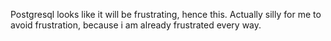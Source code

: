 Postgresql looks like it will be frustrating, hence this.
Actually silly for me to avoid frustration, because i am already
frustrated every way.
